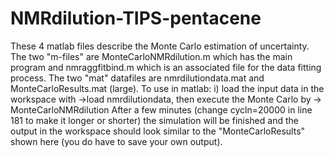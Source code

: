 # NMRdilution-TIPS-pentacene
These 4 matlab files describe the Monte Carlo estimation of uncertainty. The two "m-files" are MonteCarloNMRdilution.m which has the main program and nmraggfitbind.m which is an associated file for the data fitting process. The two "mat" datafiles are nmrdilutiondata.mat and MonteCarloResults.mat (large). To use in matlab: i) load the input data in the workspace with ->load nmrdilutiondata, then execute the Monte Carlo by -> MonteCarloNMRdilution After a few minutes (change cycln=20000 in line 181 to make it longer or shorter) the simulation will be finished and the output in the workspace should look similar to the "MonteCarloResults" shown here (you do have to save your own output).
